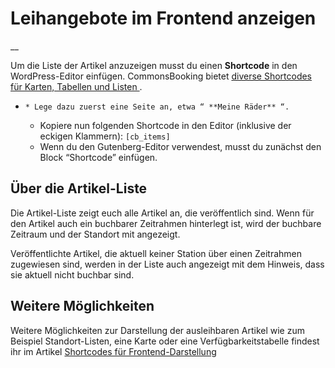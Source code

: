 #  Leihangebote im Frontend anzeigen

__

Um die Liste der Artikel anzuzeigen musst du einen **Shortcode** in den
WordPress-Editor einfügen. CommonsBooking bietet [ diverse Shortcodes für
Karten, Tabellen und Listen ](/dokumentation/einstellungen/shortcodes/) .

  *     * Lege dazu zuerst eine Seite an, etwa “ **Meine Räder** “. 
    * Kopiere nun folgenden Shortcode in den Editor (inklusive der eckigen Klammern): ` [cb_items] `
    * Wenn du den Gutenberg-Editor verwendest, musst du zunächst den Block “Shortcode” einfügen. 

##  Über die Artikel-Liste

Die Artikel-Liste zeigt euch alle Artikel an, die veröffentlich sind. Wenn für
den Artikel auch ein buchbarer Zeitrahmen hinterlegt ist, wird der buchbare
Zeitraum und der Standort mit angezeigt.

Veröffentlichte Artikel, die aktuell keiner Station über einen Zeitrahmen
zugewiesen sind, werden in der Liste auch angezeigt mit dem Hinweis, dass sie
aktuell nicht buchbar sind.

##  Weitere Möglichkeiten

Weitere Möglichkeiten zur Darstellung der ausleihbaren Artikel wie zum
Beispiel Standort-Listen, eine Karte oder eine Verfügbarkeitstabelle findest
ihr im Artikel [ Shortcodes für Frontend-Darstellung
](/dokumentation/einstellungen/shortcodes/)

